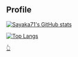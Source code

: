 ## Profile

[![Sayaka71's GitHub stats](https://github-readme-stats.vercel.app/api?username=sayaka71&show_icons=true&theme=onedark)](https://github.com/anuraghazra/github-readme-stats)

[![Top Langs](https://github-readme-stats.vercel.app/api/top-langs/?username=sayaka71&langs_count=8&theme=onedark)](https://github.com/anuraghazra/github-readme-stats)

[👆](https://github.com/anuraghazra/github-readme-stats)

<!---
sayaka71/sayaka71 is a ✨ special ✨ repository because its `README.md` (this file) appears on your GitHub profile.
You can click the Preview link to take a look at your changes.
--->

